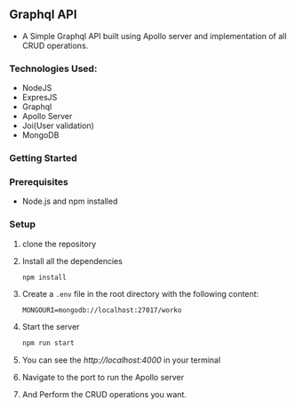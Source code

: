 ## Graphql API
 - A Simple Graphql API built using Apollo server and implementation of all CRUD operations.

### Technologies Used:
 - NodeJS
 - ExpresJS
 - Graphql
 - Apollo Server
 - Joi(User validation)
 - MongoDB

### Getting Started


### Prerequisites

- Node.js and npm installed

  
### Setup
 1) clone the repository
 2) Install all the dependencies

        npm install
 3) Create a `.env` file in the root directory with the following content:
    ```env
    MONGOURI=mongodb://localhost:27017/worko
    ```

4) Start the server
    ```sh
    npm run start
    ```
5) You can see the *http://localhost:4000* in your terminal
6) Navigate to the port to run the Apollo server
7) And Perform the CRUD operations you want. 


